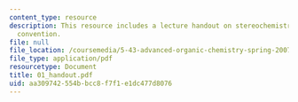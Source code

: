 ```yaml
---
content_type: resource
description: This resource includes a lecture handout on stereochemistry and  Cahn-Ingold-Prelog
  convention.
file: null
file_location: /coursemedia/5-43-advanced-organic-chemistry-spring-2007/aa309742554bbcc8f7f1e1dc477d8076_01_handout.pdf
file_type: application/pdf
resourcetype: Document
title: 01_handout.pdf
uid: aa309742-554b-bcc8-f7f1-e1dc477d8076
---
```

